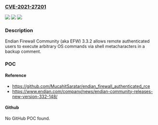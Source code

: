 ### [CVE-2021-27201](https://cve.mitre.org/cgi-bin/cvename.cgi?name=CVE-2021-27201)
![](https://img.shields.io/static/v1?label=Product&message=n%2Fa&color=blue)
![](https://img.shields.io/static/v1?label=Version&message=n%2Fa&color=blue)
![](https://img.shields.io/static/v1?label=Vulnerability&message=n%2Fa&color=brighgreen)

### Description

Endian Firewall Community (aka EFW) 3.3.2 allows remote authenticated users to execute arbitrary OS commands via shell metacharacters in a backup comment.

### POC

#### Reference
- https://github.com/MucahitSaratar/endian_firewall_authenticated_rce
- https://www.endian.com/company/news/endian-community-releases-new-version-332-148/

#### Github
No GitHub POC found.

